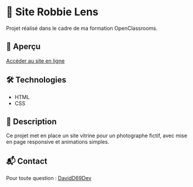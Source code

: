 # 📸 Site Robbie Lens

Projet réalisé dans le cadre de ma formation OpenClassrooms.

## 🚀 Aperçu

[Accéder au site en ligne](https://site-robbie-lens.netlify.app/)

## 🛠️ Technologies

- HTML
- CSS

## 📄 Description

Ce projet met en place un site vitrine pour un photographe fictif, avec mise en page responsive et animations simples.

## 📬 Contact

Pour toute question : [DavidD69Dev](https://github.com/DavidD69Dev)
